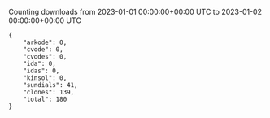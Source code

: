 
Counting downloads from 2023-01-01 00:00:00+00:00 UTC to 2023-01-02 00:00:00+00:00 UTC

```
{
    "arkode": 0,
    "cvode": 0,
    "cvodes": 0,
    "ida": 0,
    "idas": 0,
    "kinsol": 0,
    "sundials": 41,
    "clones": 139,
    "total": 180
}
```
